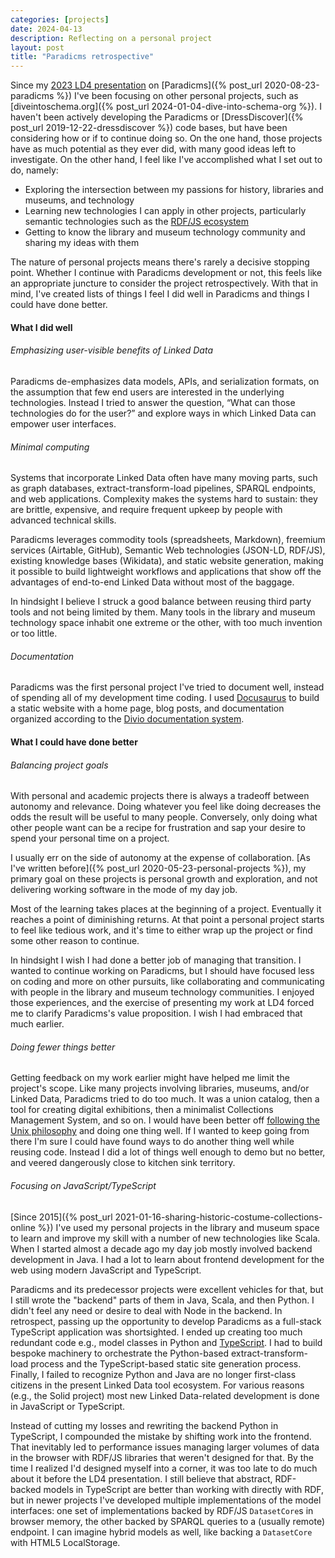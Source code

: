 ```yaml
---
categories: [projects]
date: 2024-04-13
description: Reflecting on a personal project
layout: post
title: "Paradicms retrospective"
---
```


Since my [2023 LD4 presentation](https://paradicms.github.io/blog/2023/07/12/ld4-2023) on [Paradicms]({% post_url 2020-08-23-paradicms %}) I've been focusing on other personal projects, such as [diveintoschema.org]({% post_url 2024-01-04-dive-into-schema-org %}). I haven't been actively developing the Paradicms or [DressDiscover]({% post_url 2019-12-22-dressdiscover %}) code bases, but have been considering how or if to continue doing so. On the one hand, those projects have as much potential as they ever did, with many good ideas left to investigate. On the other hand, I feel like I've accomplished what I set out to do, namely:

- Exploring the intersection between my passions for history, libraries and museums, and technology
- Learning new technologies I can apply in other projects, particularly semantic technologies such as the [RDF/JS ecosystem](https://paradicms.github.io/blog/2023/06/05/javascript-rdf-techniques)
- Getting to know the library and museum technology community and sharing my ideas with them

The nature of personal projects means there's rarely a decisive stopping point. Whether I continue with Paradicms development or not, this feels like an appropriate juncture to consider the project retrospectively. With that in mind, I've created
lists of things I feel I did well in Paradicms and things I could have done better.

#### What I did well

###### Emphasizing user-visible benefits of Linked Data

Paradicms de-emphasizes data models, APIs, and serialization formats, on the assumption that few end users are interested in the underlying technologies. Instead I tried to answer the question, “What can those technologies do for the user?” and
explore ways in which Linked Data can empower user interfaces.

###### Minimal computing

Systems that incorporate Linked Data often have many moving parts, such as graph databases, extract-transform-load pipelines, SPARQL endpoints, and web applications. Complexity makes the systems hard to sustain: they are brittle, expensive, and require frequent upkeep by people with advanced technical skills.

Paradicms leverages commodity tools (spreadsheets, Markdown), freemium services (Airtable, GitHub), Semantic Web technologies (JSON-LD, RDF/JS), existing knowledge bases (Wikidata), and static website generation, making it possible to build lightweight workflows and applications that show off the advantages of end-to-end Linked Data without most of the baggage.

In hindsight I believe I struck a good balance between reusing third party tools and not being limited by them. Many tools in the library and museum technology space inhabit one extreme or the other, with too much invention or too little.

###### Documentation

Paradicms was the first personal project I've tried to document well, instead of spending all of my development time coding. I used [Docusaurus](https://docusaurus.io/) to build a static website with a home page, blog posts, and documentation organized according to the [Divio documentation system](https://documentation.divio.com/).

#### What I could have done better

###### Balancing project goals

With personal and academic projects there is always a tradeoff between autonomy and relevance. Doing whatever you feel like doing decreases the odds the result will be useful to many people. Conversely, only doing what other people want can be a recipe for frustration and sap your desire to spend your personal time on a project.

I usually err on the side of autonomy at the expense of collaboration. [As I've written before]({% post_url 2020-05-23-personal-projects %}), my primary goal on these projects is personal growth and exploration, and not delivering working software in the mode of my day job.

Most of the learning takes places at the beginning of a project. Eventually it reaches a point of diminishing returns. At that point a personal project starts to feel like tedious work, and it's time to either wrap up the project or find some other reason to continue.

In hindsight I wish I had done a better job of managing that transition. I wanted to continue working on Paradicms, but I should have focused less on coding and more on other pursuits, like collaborating and communicating with people in the library and museum technology communities. I enjoyed those experiences, and the exercise of presenting my work at LD4 forced me to clarify Paradicms's value proposition. I wish I had embraced that much earlier.

###### Doing fewer things better

Getting feedback on my work earlier might have helped me limit the project's scope. Like many projects involving libraries, museums, and/or Linked Data, Paradicms tried to do too much. It was a union catalog, then a tool for creating digital exhibitions, then a minimalist Collections Management System, and so on. I would have been better off [following the Unix philosophy](http://www.catb.org/esr/writings/taoup/html/ch01s06.html) and doing one thing well. If I wanted to keep going from there I'm sure I could have found ways to do another thing well while reusing code. Instead I did a lot of things well enough to demo but no better, and veered dangerously close to kitchen sink territory.

###### Focusing on JavaScript/TypeScript

[Since 2015]({% post_url 2021-01-16-sharing-historic-costume-collections-online %}) I've used my personal projects in the library and museum space to learn and improve my skill with a number of new technologies like Scala. When I started almost a decade ago my day job mostly involved backend development in Java. I had a lot to learn about frontend development for the web using modern JavaScript and TypeScript.

Paradicms and its predecessor projects were excellent vehicles for that, but I still wrote the "backend" parts of them in Java, Scala, and then Python. I didn't feel any need or desire to deal with Node in the backend. In retrospect, passing up the opportunity to develop Paradicms as a full-stack TypeScript application was shortsighted. I ended up creating too much redundant code e.g., model classes in Python and [TypeScript](https://paradicms.github.io/blog/2023/06/07/rdf-backed-models-in-typescript). I had to build bespoke machinery to orchestrate the Python-based extract-transform-load process and the TypeScript-based static site generation process. Finally, I failed to recognize Python and Java are no longer first-class citizens in the present Linked Data tool ecosystem. For various reasons (e.g., the Solid project) most new Linked Data-related development is done in JavaScript or TypeScript.

Instead of cutting my losses and rewriting the backend Python in TypeScript, I compounded the mistake by shifting work into the frontend. That inevitably led to performance issues managing larger volumes of data in the browser with RDF/JS libraries that weren't designed for that. By the time I realized I'd designed myself into a corner, it was too late to do much about it before the LD4 presentation. I still believe that abstract, RDF-backed models in TypeScript are better than working with directly with RDF, but in newer projects I've developed multiple implementations of the model interfaces: one set of implementations backed by RDF/JS `DatasetCore`s in browser memory, the other backed by SPARQL queries to a (usually remote) endpoint. I can imagine hybrid models as well, like backing a `DatasetCore` with HTML5 LocalStorage.
